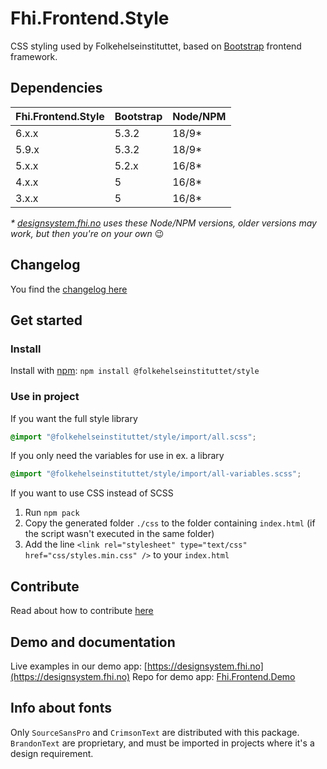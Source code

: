 # Fhi.Frontend.Style

CSS styling used by Folkehelseinstituttet, based on [Bootstrap](https://getbootstrap.com) frontend framework.

## Dependencies

| Fhi.Frontend.Style | Bootstrap | Node/NPM |
| ------------------ | --------- | -------- |
| 6.x.x              | 5.3.2     | 18/9*    |
| 5.9.x              | 5.3.2     | 18/9*    |
| 5.x.x              | 5.2.x     | 16/8*    |
| 4.x.x              | 5         | 16/8*    |
| 3.x.x              | 5         | 16/8*    |

_* [designsystem.fhi.no](https://designsystem.fhi.no) uses these Node/NPM versions, older versions may work, but then you're on your own_ :wink:

## Changelog

You find the [changelog here](https://github.com/folkehelseinstituttet/Fhi.Frontend.Style/blob/main/CHANGELOG.md)

## Get started

### Install

Install with [npm](https://www.npmjs.com): `npm install @folkehelseinstituttet/style`

### Use in project

If you want the full style library

```scss
@import "@folkehelseinstituttet/style/import/all.scss";
```

If you only need the variables for use in ex. a library

```scss
@import "@folkehelseinstituttet/style/import/all-variables.scss";
```

If you want to use CSS instead of SCSS

1. Run `npm pack`
2. Copy the generated folder `./css` to the folder containing `index.html` (if the script wasn't executed in the same folder)
3. Add the line `<link rel="stylesheet" type="text/css" href="css/styles.min.css" />` to your `index.html`

## Contribute

Read about how to contribute [here](https://github.com/folkehelseinstituttet/Fhi.Frontend.Demo/blob/dev/CONTRIBUTING.md)

## Demo and documentation

Live examples in our demo app: [https://designsystem.fhi.no](https://designsystem.fhi.no)
Repo for demo app: [Fhi.Frontend.Demo](https://github.com/folkehelseinstituttet/Fhi.Frontend.Demo)

## Info about fonts

Only `SourceSansPro` and `CrimsonText` are distributed with this package. `BrandonText` are proprietary, and must be imported in projects where it's a design requirement.
